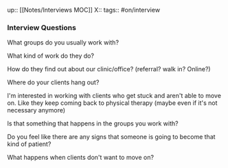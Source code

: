 up:: [[Notes/Interviews MOC]]
X::
tags:: #on/interview 

### Interview Questions

What groups do you usually work with?

What kind of work do they do?

How do they find out about our clinic/office?
(referral? walk in? Online?)

Where do your clients hang out?

I'm interested in working with clients who get stuck and aren't able to move on. Like they keep coming back to physical therapy (maybe even if it's not necessary anymore)

Is that something that happens in the groups you work with?

Do you feel like there are any signs that someone is going to become that kind of patient?

What happens when clients don't want to move on?
